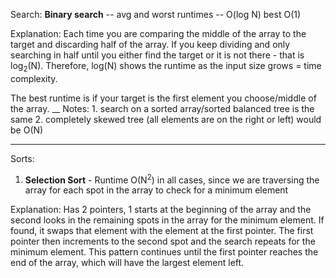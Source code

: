 Search:
**Binary search** -- avg and worst runtimes -- O(log N) best O(1)

  Explanation: Each time you are comparing the middle of the array to the target and discarding half of the array. 
  If you keep dividing and only searching in half until you either find the target or it is not there - that is log<sub>2</sub>(N).      Therefore, log(N) shows the runtime as the input size grows = time complexity.
               
  The best runtime is if your target is the first element you choose/middle of the array.
__  Notes:
    1. search on a sorted array/sorted balanced tree is the same
    2. completely skewed tree (all elements are on the right or left) would be O(N)
____
Sorts:
1. **Selection Sort** - Runtime O(N<sup>2</sup>) in all cases, since we are traversing the array for each spot in the array to check for a minimum element 

Explanation: Has 2 pointers, 1 starts at the beginning of the array and the second looks in the remaining spots in the array for the minimum element. If found, it swaps that element
with the element at the first pointer. The first pointer then increments to the second spot and the search repeats for the minimum element. This pattern continues until the first pointer reaches the end of the array, which will have the largest element left.
